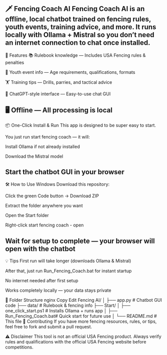 🗡️ Fencing Coach AI
Fencing Coach AI is an offline, local chatbot trained on fencing rules, youth events, training advice, and more.
It runs locally with Ollama + Mistral so you don’t need an internet connection to chat once installed.
----------------------------------------------------------------------------------------------------------------------------------------------------------------------

🚀 Features
📚 Rulebook knowledge — Includes USA Fencing rules & penalties

🧒 Youth event info — Age requirements, qualifications, formats

🏋 Training tips — Drills, parries, and tactical advice

💬 ChatGPT-style interface — Easy-to-use chat GUI

🖥 Offline — All processing is local
----------------------------------------------------------------------------------------------------------------------------------------------------------------------

📦 One-Click Install & Run
This app is designed to be super easy to start.

You just run start fencing coach — it will:

Install Ollama if not already installed

Download the Mistral model

Start the chatbot GUI in your browser
----------------------------------------------------------------------------------------------------------------------------------------------------------------------

🛠 How to Use
Windows
Download this repository:

Click the green Code button → Download ZIP

Extract the folder anywhere you want

Open the Start folder

Right-click start fencing coach - open

Wait for setup to complete — your browser will open with the chatbot
----------------------------------------------------------------------------------------------------------------------------------------------------------------------

💡 Tips
First run will take longer (downloads Ollama & Mistral)

After that, just run Run_Fencing_Coach.bat for instant startup

No internet needed after first setup

Works completely locally — your data stays private

📂 Folder Structure
nginx
Copy
Edit
Fencing AI/
│
├── app.py                  # Chatbot GUI code
├── data/                   # Rulebook & fencing info
├── Start/
│   ├── one_click_start.ps1  # Installs Ollama + runs app
│   ├── Run_Fencing_Coach.bat# Quick start for future use
│
└── README.md               # This file
🤝 Contributing
If you have more fencing resources, rules, or tips, feel free to fork and submit a pull request.

⚠️ Disclaimer
This tool is not an official USA Fencing product.
Always verify rules and qualifications with the official USA Fencing website before competitions.
